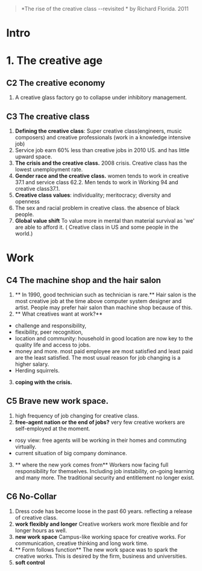 > *The rise of the creative class --revisited *  by Richard Florida. 2011

# Intro

# 1. The creative age
## C2 The creative economy
1.  A creative glass factory go to collapse under inhibitory management.
## C3 The creative class
1. **Defining the creative class**: Super creative class(engineers, music composers) and creative professionals (work in a knowledge intensive job)
2. Service job earn 60% less than creative jobs in 2010 US. and has little upward space.
3. **The crisis and the creative class.** 2008  crisis. Creative class has the lowest unemployment rate.
4. **Gender race and the creative class.** women tends to work in creative 37.1 and service class 62.2. Men tends to work in Working 94 and creative class37.1.
5. **Creative class values**: individuality; meritocracy; diversity and openness
6. The sex and racial problem in creative class. the absence of black people.
7. **Global value shift** To value more in mental than material survival as 'we' are able to afford it. ( Creative class in US and some people in the world.)

# Work
## C4 The machine shop and the hair salon
1.  ** In 1990, good technician such as technician is rare.** Hair salon is the most creative job at the time above computer system designer and artist. People may prefer hair salon than machine shop because of this. 
2. ** What creatives want at work?** 
- challenge and responsibility, 
- flexibility, peer recognition, 
- location and community: household in good location are now key to the quality life and access to jobs.
- money and more. most paid employee are most satisfied and least paid are the least satisfied. The most usual reason for job changing is a higher salary.
- Herding squirrels.
3. **coping with the crisis.**
## C5 Brave new work space.
1. high frequency of job changing for creative class.
2. **free-agent nation or the end of jobs?** very few creative workers are self-employed at the moment. 
 - rosy view: free agents will be working in their homes and commuting virtually.
 - current situation of big company dominance.
3. ** where the new york comes from**  Workers now facing full responsibility for themselves. Including job instability, on-going learning and many more. The traditional security and entitlement no longer exist. 
## C6 No-Collar
1. Dress code has become loose in the past 60  years. reflecting a release of creative class.
2. **work flexibly and longer** Creative workers work more flexible and for longer hours as well.
3. **new work space** Campus-like working space for creative works. For communication, creative thinking and long work time.
4. ** Form follows function**  The new work space was to spark the creative works. This is desired by the firm, business and universities.
5. **soft control** 
<!--stackedit_data:
eyJoaXN0b3J5IjpbMTE3MTIwMDIwMSw4NzY1NjA3MSwtMTQzOD
UyMTA4OCwxMjU4NzM1MjAxLC0zODQzNTM5NTUsMTgxNDcxNDc1
NiwxNTExMDAzODk0LC0xNjYzNzc3NzAwLC0xNjYzNzc3NzAwLD
U4NTQwMjE2NCw2MDY4MjcyNjAsNjQxMTc1NDI5LC0xOTQ0MzE2
NTQ0LDU3MzQ2OTM4OSwxMzUxMjIzMTg0LDM2MjcxMTA1NywxMD
ExNDI0MjEwLC0yMTE5NjkyOTIzLDExMzIwNDIxODEsNjk2NzMz
NzE3XX0=
-->
